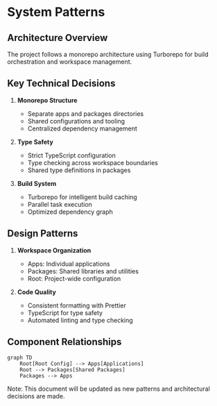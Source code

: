 # System Patterns

## Architecture Overview
The project follows a monorepo architecture using Turborepo for build orchestration and workspace management.

## Key Technical Decisions
1. **Monorepo Structure**
   - Separate apps and packages directories
   - Shared configurations and tooling
   - Centralized dependency management

2. **Type Safety**
   - Strict TypeScript configuration
   - Type checking across workspace boundaries
   - Shared type definitions in packages

3. **Build System**
   - Turborepo for intelligent build caching
   - Parallel task execution
   - Optimized dependency graph

## Design Patterns
1. **Workspace Organization**
   - Apps: Individual applications
   - Packages: Shared libraries and utilities
   - Root: Project-wide configuration

2. **Code Quality**
   - Consistent formatting with Prettier
   - TypeScript for type safety
   - Automated linting and type checking

## Component Relationships
```mermaid
graph TD
    Root[Root Config] --> Apps[Applications]
    Root --> Packages[Shared Packages]
    Packages --> Apps
```

Note: This document will be updated as new patterns and architectural decisions are made. 